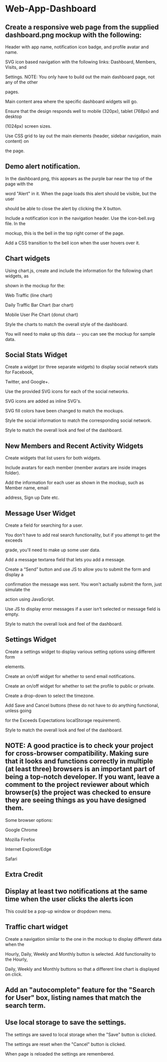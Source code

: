 # Web-App-Dashboard

## Create a responsive web page from the supplied dashboard.png mockup with the following:

Header with app name, notification icon badge, and profile avatar and name.

SVG icon based navigation with the following links: Dashboard, Members, Visits, and 

Settings. NOTE: You only have to build out the main dashboard page, not any of the other 

pages.

Main content area where the specific dashboard widgets will go.

Ensure that the design responds well to mobile (320px), tablet (768px) and desktop 

(1024px) screen sizes.

Use CSS grid to lay out the main elements (header, sidebar navigation, main content) on 

the page.

## Demo alert notification.

In the dashboard.png, this appears as the purple bar near the top of the page with the 

word "Alert" in it. When the page loads this alert should be visible, but the user 

should be able to close the alert by clicking the X button.

Include a notification icon in the navigation header. Use the icon-bell.svg file. In the 

mockup, this is the bell in the top right corner of the page.

Add a CSS transition to the bell icon when the user hovers over it.

## Chart widgets

Using chart.js, create and include the information for the following chart widgets, as 

shown in the mockup for the:

Web Traffic (line chart)

Daily Traffic Bar Chart (bar chart)

Mobile User Pie Chart (donut chart)

Style the charts to match the overall style of the dashboard.

You will need to make up this data -- you can see the mockup for sample data.

## Social Stats Widget

Create a widget (or three separate widgets) to display social network stats for Facebook,

 Twitter, and Google+.

Use the provided SVG icons for each of the social networks.

SVG icons are added as inline SVG's.

SVG fill colors have been changed to match the mockups.

Style the social information to match the corresponding social network.

Style to match the overall look and feel of the dashboard.

## New Members and Recent Activity Widgets

Create widgets that list users for both widgets.

Include avatars for each member (member avatars are inside images folder).

Add the information for each user as shown in the mockup, such as Member name, email 

address, Sign up Date etc.

## Message User Widget

Create a field for searching for a user.

You don't have to add real search functionality, but if you attempt to get the exceeds 

grade, you'll need to make up some user data.

Add a message textarea field that lets you add a message.

Create a “Send” button and use JS to allow you to submit the form and display a 

confirmation the message was sent. You won't actually submit the form, just simulate the 

action using JavaScript.

Use JS to display error messages if a user isn’t selected or message field is empty.

Style to match the overall look and feel of the dashboard.

## Settings Widget

Create a settings widget to display various setting options using different form 

elements.

Create an on/off widget for whether to send email notifications.

Create an on/off widget for whether to set the profile to public or private.

Create a drop-down to select the timezone.

Add Save and Cancel buttons (these do not have to do anything functional, unless going 

for the Exceeds Expectations localStorage requirement).

Style to match the overall look and feel of the dashboard.

## NOTE: A good practice is to check your project for cross-browser compatibility. Making sure that it looks and functions correctly in multiple (at least three) browsers is an important part of being a top-notch developer. If you want, leave a comment to the project reviewer about which browser(s) the project was checked to ensure they are seeing things as you have designed them.

Some browser options:

Google Chrome

Mozilla Firefox

Internet Explorer/Edge

Safari

## Extra Credit

## Display at least two notifications at the same time when the user clicks the alerts icon

This could be a pop-up window or dropdown menu.

## Traffic chart widget

Create a navigation similar to the one in the mockup to display different data when the 

Hourly, Daily, Weekly and Monthly button is selected. Add functionality to the Hourly, 

Daily, Weekly and Monthly buttons so that a different line chart is displayed on click.

## Add an "autocomplete" feature for the "Search for User" box, listing names that match the search term.

## Use local storage to save the settings.

The settings are saved to local storage when the "Save" button is clicked.

The settings are reset when the "Cancel" button is clicked.

When page is reloaded the settings are remembered.
